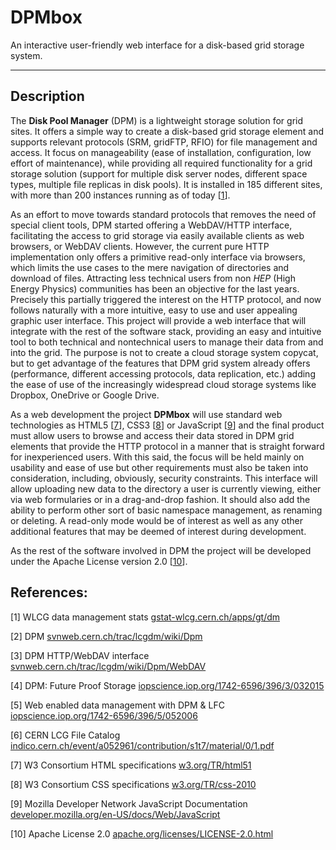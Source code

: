 **DPMbox**
======
An interactive user-friendly web interface for a disk-based grid storage system.

----------


Description
----------


The **Disk Pool Manager** (DPM) is a lightweight storage solution for grid sites. It offers a simple way to create a disk-based grid storage element and supports relevant protocols (SRM, gridFTP, RFIO) for file management and access. It focus on manageability (ease of installation, configuration, low effort of maintenance), while providing all required functionality for a grid storage solution (support for multiple disk server nodes, different space types, multiple file replicas in disk pools). It is installed in 185 different sites, with more than 200 instances running as of today [[1](#WLCG)].

As an effort to move towards standard protocols that removes the need of special client tools, DPM started offering a WebDAV/HTTP interface, facilitating the access to grid storage via easily available clients as web browsers, or WebDAV clients. However, the current pure HTTP implementation only offers a primitive read-only interface via browsers, which limits the use cases to the mere navigation of directories and download of files. Attracting less technical users from non *HEP* (High Energy Physics) communities has been an objective for the last years. Precisely this partially triggered the interest on the HTTP protocol, and now follows naturally with a more intuitive, easy to use and user appealing graphic user interface. This project will provide a web interface that will integrate with the rest of the software stack, providing an easy and intuitive tool to both technical and nontechnical users to manage their data from and into the grid. The purpose is not to create a cloud storage system copycat, but to get advantage of the features that DPM grid system already offers (performance, different accessing protocols, data replication, etc.) adding the ease of use of the increasingly widespread cloud storage systems like Dropbox, OneDrive or Google Drive.

As a web development the project **DPMbox** will use standard web technologies as HTML5 [[7](#W3-html)], CSS3 [[8](#W3-css)] or JavaScript [[9](#MozillaDN-JS)] and the final product must allow users to browse and access their data stored in DPM grid elements that provide the HTTP protocol in a manner that is straight forward for inexperienced users. With this said, the focus will be held mainly on usability and ease of use but other requirements must also be taken into consideration, including, obviously, security constraints. This interface will allow uploading new data to the directory a user is currently viewing, either via web formularies or in a drag-and-drop fashion. It should also add the ability to perform other sort of basic namespace management, as renaming or deleting. A read-only mode would be of interest as well as any other additional features that may be deemed of interest during development.

As the rest of the software involved in DPM the project will be developed under the Apache License version 2.0 [[10](#ApacheLicense)].



References:
----------

<a name="WLCG"></a>
[1] WLCG data management stats
<a href="http://gstat-wlcg.cern.ch/apps/gt/dm/" target="_blank">gstat-wlcg.cern.ch/apps/gt/dm</a>

<a name="DPM"></a>
[2] DPM
<a href="https://svnweb.cern.ch/trac/lcgdm/wiki/Dpm" target="_blank">svnweb.cern.ch/trac/lcgdm/wiki/Dpm</a>

<a name="DPM-http"></a>
[3] DPM HTTP/WebDAV interface
<a href="https://svnweb.cern.ch/trac/lcgdm/wiki/Dpm/WebDAV" target="_blank">svnweb.cern.ch/trac/lcgdm/wiki/Dpm/WebDAV</a>

<a name="DPM-FPS"></a>
[4] DPM: Future Proof Storage
<a href="http://iopscience.iop.org/1742-6596/396/3/032015" target="_blank">iopscience.iop.org/1742-6596/396/3/032015</a>

<a name="DPM-LFC"></a>
[5] Web enabled data management with DPM & LFC
<a href="http://iopscience.iop.org/1742-6596/396/5/052006" target="_blank">iopscience.iop.org/1742-6596/396/5/052006</a>

<a name="LCG"></a>
[6] CERN LCG File Catalog
<a href="http://indico.cern.ch/event/a052961/contribution/s1t7/material/0/1.pdf" target="_blank">indico.cern.ch/event/a052961/contribution/s1t7/material/0/1.pdf</a>

<a name="W3-html"></a>
[7] W3 Consortium HTML specifications
<a href="http://www.w3.org/TR/html51/" target="_blank">w3.org/TR/html51</a>

<a name="W3-css"></a>
[8] W3 Consortium CSS specifications
<a href="http://www.w3.org/TR/css-2010/" target="_blank">w3.org/TR/css-2010</a>

<a name="MozillaDN-JS"></a>
[9] Mozilla Developer Network JavaScript Documentation
<a href="https://developer.mozilla.org/en-US/docs/Web/JavaScript" target="_blank">developer.mozilla.org/en-US/docs/Web/JavaScript</a>

<a name="ApacheLicense"></a>
[10] Apache License 2.0
<a href="http://www.apache.org/licenses/LICENSE-2.0.html" target="_blank">apache.org/licenses/LICENSE-2.0.html</a>
